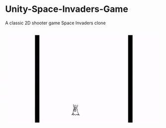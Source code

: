 # Unity-Space-Invaders-Game
A classic 2D shooter game Space Invaders clone
<br><br>

<img src="https://github.com/Amal4m41/Unity-Space-Invaders-Game/blob/main/spaceInvadersClone.gif" width=700 />
